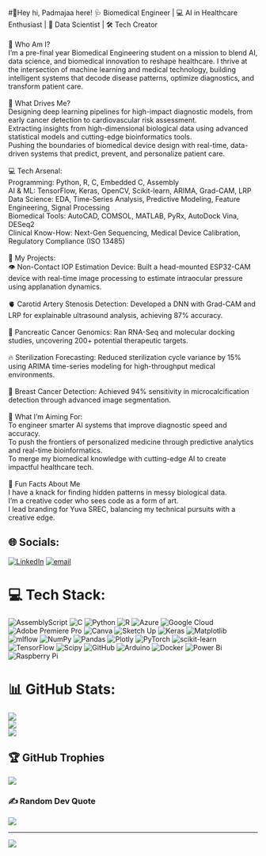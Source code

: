 #👾Hey hi, Padmajaa here!
🩺 Biomedical Engineer | 💻 AI in Healthcare Enthusiast | 🔬 Data Scientist | 🛠️ Tech Creator<br><br>🧠 Who Am I?<br>I’m a pre-final year Biomedical Engineering student on a mission to blend AI, data science, and biomedical innovation to reshape healthcare. I thrive at the intersection of machine learning and medical technology, building intelligent systems that decode disease patterns, optimize diagnostics, and transform patient care.<br><br>🚀 What Drives Me?<br>Designing deep learning pipelines for high-impact diagnostic models, from early cancer detection to cardiovascular risk assessment.<br>Extracting insights from high-dimensional biological data using advanced statistical models and cutting-edge bioinformatics tools.<br>Pushing the boundaries of biomedical device design with real-time, data-driven systems that predict, prevent, and personalize patient care.<br><br>💻 Tech Arsenal:<br>Programming: Python, R, C, Embedded C, Assembly<br>AI & ML: TensorFlow, Keras, OpenCV, Scikit-learn, ARIMA, Grad-CAM, LRP<br>Data Science: EDA, Time-Series Analysis, Predictive Modeling, Feature Engineering, Signal Processing<br>Biomedical Tools: AutoCAD, COMSOL, MATLAB, PyRx, AutoDock Vina, DESeq2<br>Clinical Know-How: Next-Gen Sequencing, Medical Device Calibration, Regulatory Compliance (ISO 13485)<br><br>🧪 My Projects:<br>👁️ Non-Contact IOP Estimation Device: Built a head-mounted ESP32-CAM device with real-time image processing to estimate intraocular pressure using applanation dynamics.<br><br>🫀 Carotid Artery Stenosis Detection: Developed a DNN with Grad-CAM and LRP for explainable ultrasound analysis, achieving 87% accuracy.<br><br>🦠 Pancreatic Cancer Genomics: Ran RNA-Seq and molecular docking studies, uncovering 200+ potential therapeutic targets.<br><br>🔥 Sterilization Forecasting: Reduced sterilization cycle variance by 15% using ARIMA time-series modeling for high-throughput medical environments.<br><br>🔎 Breast Cancer Detection: Achieved 94% sensitivity in microcalcification detection through advanced image segmentation.<br><br>🎯 What I’m Aiming For:<br>To engineer smarter AI systems that improve diagnostic speed and accuracy.<br>To push the frontiers of personalized medicine through predictive analytics and real-time bioinformatics.<br>To merge my biomedical knowledge with cutting-edge AI to create impactful healthcare tech.<br><br>🎨 Fun Facts About Me<br>I have a knack for finding hidden patterns in messy biological data.<br>I’m a creative coder who sees code as a form of art.<br>I lead branding for Yuva SREC, balancing my technical pursuits with a creative edge.


## 🌐 Socials:
[![LinkedIn](https://img.shields.io/badge/LinkedIn-%230077B5.svg?logo=linkedin&logoColor=white)](https://linkedin.com/in/https://www.linkedin.com/in/padmajaa-baskar/) [![email](https://img.shields.io/badge/Email-D14836?logo=gmail&logoColor=white)](mailto:padmajaa2705@gmail.com) 

# 💻 Tech Stack:
![AssemblyScript](https://img.shields.io/badge/assembly%20script-%23000000.svg?style=flat&logo=assemblyscript&logoColor=white) ![C](https://img.shields.io/badge/c-%2300599C.svg?style=flat&logo=c&logoColor=white) ![Python](https://img.shields.io/badge/python-3670A0?style=flat&logo=python&logoColor=ffdd54) ![R](https://img.shields.io/badge/r-%23276DC3.svg?style=flat&logo=r&logoColor=white) ![Azure](https://img.shields.io/badge/azure-%230072C6.svg?style=flat&logo=microsoftazure&logoColor=white) ![Google Cloud](https://img.shields.io/badge/GoogleCloud-%234285F4.svg?style=flat&logo=google-cloud&logoColor=white) ![Adobe Premiere Pro](https://img.shields.io/badge/Adobe%20Premiere%20Pro-9999FF.svg?style=flat&logo=Adobe%20Premiere%20Pro&logoColor=white) ![Canva](https://img.shields.io/badge/Canva-%2300C4CC.svg?style=flat&logo=Canva&logoColor=white) ![Sketch Up](https://img.shields.io/badge/SketchUp-005F9E?style=flat&logo=sketchup&logoColor=white) ![Keras](https://img.shields.io/badge/Keras-%23D00000.svg?style=flat&logo=Keras&logoColor=white) ![Matplotlib](https://img.shields.io/badge/Matplotlib-%23ffffff.svg?style=flat&logo=Matplotlib&logoColor=black) ![mlflow](https://img.shields.io/badge/mlflow-%23d9ead3.svg?style=flat&logo=numpy&logoColor=blue) ![NumPy](https://img.shields.io/badge/numpy-%23013243.svg?style=flat&logo=numpy&logoColor=white) ![Pandas](https://img.shields.io/badge/pandas-%23150458.svg?style=flat&logo=pandas&logoColor=white) ![Plotly](https://img.shields.io/badge/Plotly-%233F4F75.svg?style=flat&logo=plotly&logoColor=white) ![PyTorch](https://img.shields.io/badge/PyTorch-%23EE4C2C.svg?style=flat&logo=PyTorch&logoColor=white) ![scikit-learn](https://img.shields.io/badge/scikit--learn-%23F7931E.svg?style=flat&logo=scikit-learn&logoColor=white) ![TensorFlow](https://img.shields.io/badge/TensorFlow-%23FF6F00.svg?style=flat&logo=TensorFlow&logoColor=white) ![Scipy](https://img.shields.io/badge/SciPy-%230C55A5.svg?style=flat&logo=scipy&logoColor=%white) ![GitHub](https://img.shields.io/badge/github-%23121011.svg?style=flat&logo=github&logoColor=white) ![Arduino](https://img.shields.io/badge/-Arduino-00979D?style=flat&logo=Arduino&logoColor=white) ![Docker](https://img.shields.io/badge/docker-%230db7ed.svg?style=flat&logo=docker&logoColor=white) ![Power Bi](https://img.shields.io/badge/power_bi-F2C811?style=flat&logo=powerbi&logoColor=black) ![Raspberry Pi](https://img.shields.io/badge/-Raspberry_Pi-C51A4A?style=flat&logo=Raspberry-Pi)
# 📊 GitHub Stats:
![](https://github-readme-stats.vercel.app/api?username=padmajaabaskar&theme=merko&hide_border=false&include_all_commits=false&count_private=false)<br/>
![](https://nirzak-streak-stats.vercel.app/?user=padmajaabaskar&theme=merko&hide_border=false)<br/>
![](https://github-readme-stats.vercel.app/api/top-langs/?username=padmajaabaskar&theme=merko&hide_border=false&include_all_commits=false&count_private=false&layout=compact)

## 🏆 GitHub Trophies
![](https://github-profile-trophy.vercel.app/?username=padmajaabaskar&theme=radical&no-frame=false&no-bg=true&margin-w=4)

### ✍️ Random Dev Quote
![](https://quotes-github-readme.vercel.app/api?type=horizontal&theme=radical)

---
[![](https://visitcount.itsvg.in/api?id=padmajaabaskar&icon=0&color=0)](https://visitcount.itsvg.in)

<!-- Proudly created with GPRM ( https://gprm.itsvg.in ) -->
